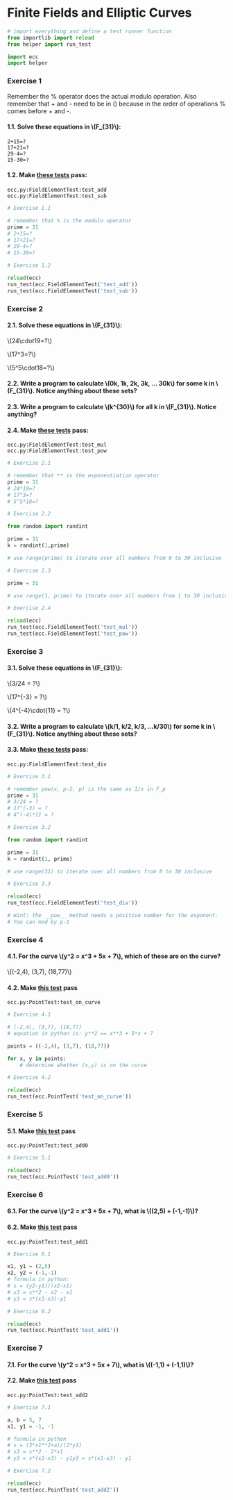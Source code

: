 # Finite Fields and Elliptic Curves

```python
# import everything and define a test runner function
from importlib import reload
from helper import run_test

import ecc
import helper
```

### Exercise 1

Remember the % operator does the actual modulo operation. Also remember that + and - need to be in () because in the order of operations % comes before + and -.

#### 1.1. Solve these equations in \\(F_{31}\\):

```
2+15=?
17+21=?
29-4=?
15-30=?
```

#### 1.2. Make [these tests](/edit/session1/ecc.py) pass:
```
ecc.py:FieldElementTest:test_add
ecc.py:FieldElementTest:test_sub
```


```python
# Exercise 1.1

# remember that % is the modulo operator
prime = 31
# 2+15=?
# 17+21=?
# 29-4=?
# 15-30=?
```


```python
# Exercise 1.2

reload(ecc)
run_test(ecc.FieldElementTest('test_add'))
run_test(ecc.FieldElementTest('test_sub'))
```

### Exercise 2

#### 2.1. Solve these equations in \\(F_{31}\\):

\\(24\cdot19=?\\)

\\(17^3=?\\)

\\(5^5\cdot18=?\\)

#### 2.2. Write a program to calculate \\(0k, 1k, 2k, 3k, ... 30k\\) for some k in \\(F_{31}\\).  Notice anything about these sets?

#### 2.3. Write a program to calculate \\(k^{30}\\) for all k in \\(F_{31}\\). Notice anything?

#### 2.4. Make [these tests](/edit/session1/ecc.py) pass:
```
ecc.py:FieldElementTest:test_mul
ecc.py:FieldElementTest:test_pow
```


```python
# Exercise 2.1

# remember that ** is the exponentiation operator
prime = 31
# 24*19=?
# 17^3=?
# 5^5*18=?
```


```python
# Exercise 2.2

from random import randint

prime = 31
k = randint(1,prime)

# use range(prime) to iterate over all numbers from 0 to 30 inclusive
```


```python
# Exercise 2.3

prime = 31

# use range(1, prime) to iterate over all numbers from 1 to 30 inclusive
```


```python
# Exercise 2.4

reload(ecc)
run_test(ecc.FieldElementTest('test_mul'))
run_test(ecc.FieldElementTest('test_pow'))
```

### Exercise 3

#### 3.1. Solve these equations in \\(F_{31}\\):

\\(3/24 = ?\\)

\\(17^{-3} = ?\\)

\\(4^{-4}\cdot{11} = ?\\)

#### 3.2. Write a program to calculate \\(k/1, k/2, k/3, ...k/30\\) for some k in \\(F_{31}\\). Notice anything about these sets?

#### 3.3. Make [these tests](/edit/session1/ecc.py) pass:

```
ecc.py:FieldElementTest:test_div
```


```python
# Exercise 3.1

# remember pow(x, p-2, p) is the same as 1/x in F_p
prime = 31
# 3/24 = ?
# 17^(-3) = ?
# 4^(-4)*11 = ?
```


```python
# Exercise 3.2

from random import randint

prime = 31
k = randint(1, prime)

# use range(31) to iterate over all numbers from 0 to 30 inclusive
```


```python
# Exercise 3.3

reload(ecc)
run_test(ecc.FieldElementTest('test_div'))

# Hint: the __pow__ method needs a positive number for the exponent.
# You can mod by p-1
```

### Exercise 4

#### 4.1. For the curve \\(y^2 = x^3 + 5x + 7\\), which of these are on the curve?

\\((-2,4), (3,7), (18,77)\\)

#### 4.2. Make [this test](/edit/session1/ecc.py) pass
```
ecc.py:PointTest:test_on_curve
```


```python
# Exercise 4.1

# (-2,4), (3,7), (18,77)
# equation in python is: y**2 == x**3 + 5*x + 7

points = ((-2,4), (3,7), (18,77))

for x, y in points:
    # determine whether (x,y) is on the curve
```


```python
# Exercise 4.2

reload(ecc)
run_test(ecc.PointTest('test_on_curve'))
```

### Exercise 5

#### 5.1. Make [this test](/edit/session1/ecc.py) pass
```
ecc.py:PointTest:test_add0
```


```python
# Exercise 5.1

reload(ecc)
run_test(ecc.PointTest('test_add0'))
```

### Exercise 6

#### 6.1. For the curve \\(y^2 = x^3 + 5x + 7\\), what is \\((2,5) + (-1,-1)\\)?

#### 6.2. Make [this test](/edit/session1/ecc.py) pass
```
ecc.py:PointTest:test_add1
```


```python
# Exercise 6.1

x1, y1 = (2,5)
x2, y2 = (-1,-1)
# formula in python:
# s = (y2-y1)/(x2-x1)
# x3 = s**2 - x2 - x1
# y3 = s*(x1-x3)-y1
```


```python
# Exercise 6.2

reload(ecc)
run_test(ecc.PointTest('test_add1'))
```

### Exercise 7

#### 7.1. For the curve \\(y^2 = x^3 + 5x + 7\\), what is \\((-1,1) + (-1,1)\\)?

#### 7.2. Make [this test](/edit/session1/ecc.py) pass
```
ecc.py:PointTest:test_add2
```


```python
# Exercise 7.1

a, b = 5, 7
x1, y1 = -1, -1

# formula in python
# s = (3*x1**2+a)/(2*y1)
# x3 = s**2 - 2*x1
# y3 = s*(x1-x3) - y1y3 = s*(x1-x3) - y1
```


```python
# Exercise 7.2

reload(ecc)
run_test(ecc.PointTest('test_add2'))
```
